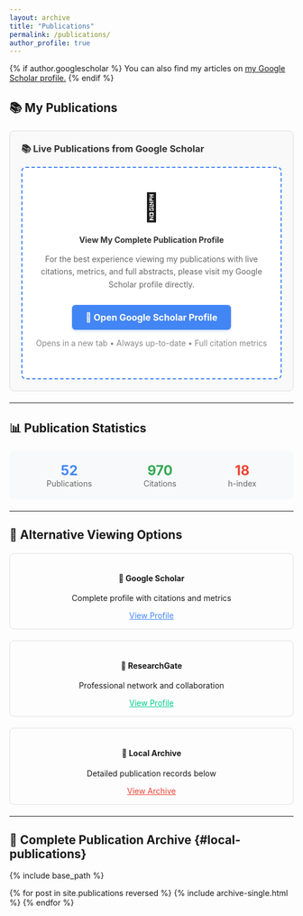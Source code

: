 ```yaml
---
layout: archive
title: "Publications"
permalink: /publications/
author_profile: true
---
```


{% if author.googlescholar %}
  You can also find my articles on <u><a href="{{author.googlescholar}}">my Google Scholar profile</a>.</u>
{% endif %}

## 📚 **My Publications**

<div style="margin: 20px 0; border: 1px solid #ddd; border-radius: 8px; padding: 20px; background-color: #f9f9f9;">
  <h3 style="margin-top: 0; color: #333;">📚 Live Publications from Google Scholar</h3>
  
  <div style="text-align: center; padding: 40px 20px; background-color: #fff; border-radius: 8px; border: 2px dashed #4285f4;">
    <div style="font-size: 48px; margin-bottom: 20px;">📖</div>
    <h4 style="color: #333; margin-bottom: 15px;">View My Complete Publication Profile</h4>
    <p style="color: #666; margin-bottom: 25px; line-height: 1.6;">
      For the best experience viewing my publications with live citations, metrics, and full abstracts, 
      please visit my Google Scholar profile directly.
    </p>
    <a href="https://scholar.google.es/citations?user=bsDDtYYAAAAJ&hl=es&oi=sra" target="_blank" 
       style="display: inline-block; background-color: #4285f4; color: white; padding: 12px 24px; 
              text-decoration: none; border-radius: 6px; font-weight: bold; font-size: 16px;
              box-shadow: 0 2px 4px rgba(66, 133, 244, 0.3); transition: all 0.2s;">
      🔗 Open Google Scholar Profile
    </a>
    <p style="color: #888; font-size: 14px; margin-top: 15px;">
      Opens in a new tab • Always up-to-date • Full citation metrics
    </p>
  </div>
</div>

---

## 📊 **Publication Statistics**

<div style="display: flex; justify-content: space-around; margin: 20px 0; padding: 20px; background-color: #f8f9fa; border-radius: 8px; text-align: center;">
  <div>
    <div style="font-size: 24px; font-weight: bold; color: #4285f4;">52</div>
    <div style="color: #666;">Publications</div>
  </div>
  <div>
    <div style="font-size: 24px; font-weight: bold; color: #34a853;">970</div>
    <div style="color: #666;">Citations</div>
  </div>
  <div>
    <div style="font-size: 24px; font-weight: bold; color: #ea4335;">18</div>
    <div style="color: #666;">h-index</div>
  </div>
</div>

---

## 🎯 **Alternative Viewing Options**

<div style="display: grid; grid-template-columns: repeat(auto-fit, minmax(250px, 1fr)); gap: 20px; margin: 20px 0;">
  <div style="padding: 15px; border: 1px solid #e0e0e0; border-radius: 8px; text-align: center;">
    <h4>📖 Google Scholar</h4>
    <p>Complete profile with citations and metrics</p>
    <a href="https://scholar.google.es/citations?user=bsDDtYYAAAAJ&hl=es&oi=sra" target="_blank" style="color: #4285f4;">View Profile</a>
  </div>
  
  <div style="padding: 15px; border: 1px solid #e0e0e0; border-radius: 8px; text-align: center;">
    <h4>🔬 ResearchGate</h4>
    <p>Professional network and collaboration</p>
    <a href="https://www.researchgate.net/profile/Sergio_Barrachina-Munoz" target="_blank" style="color: #00cc88;">View Profile</a>
  </div>
  
  <div style="padding: 15px; border: 1px solid #e0e0e0; border-radius: 8px; text-align: center;">
    <h4>📄 Local Archive</h4>
    <p>Detailed publication records below</p>
    <a href="#local-publications" style="color: #ea4335;">View Archive</a>
  </div>
</div>

---

## 📄 **Complete Publication Archive** {#local-publications}

{% include base_path %}

{% for post in site.publications reversed %}
  {% include archive-single.html %}
{% endfor %}
